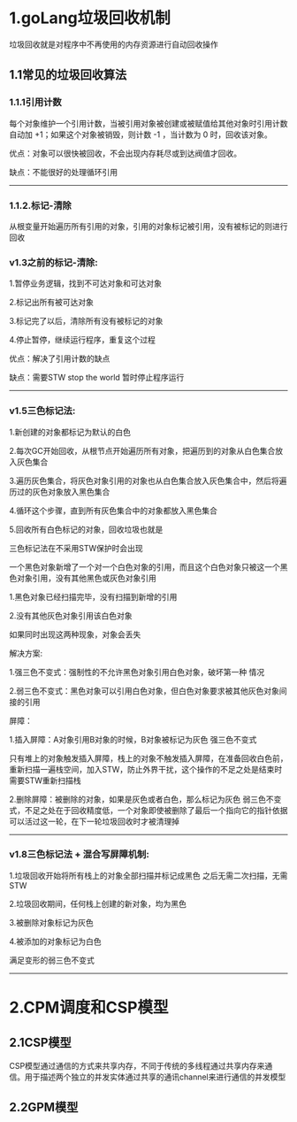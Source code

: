 # 1.goLang垃圾回收机制

垃圾回收就是对程序中不再使用的内存资源进行自动回收操作

## 1.1常见的垃圾回收算法

### 1.1.1引用计数

每个对象维护一个引用计数，当被引用对象被创建或被赋值给其他对象时引用计数自动加 +1；如果这个对象被销毁，则计数 -1 ，当计数为 0 时，回收该对象。

优点：对象可以很快被回收，不会出现内存耗尽或到达阀值才回收。

缺点：不能很好的处理循环引用

------



### 1.1.2.标记-清除

从根变量开始遍历所有引用的对象，引用的对象标记被引用，没有被标记的则进行回收

###  v1.3之前的标记-清除:

1.暂停业务逻辑，找到不可达对象和可达对象

2.标记出所有被可达对象

3.标记完了以后，清除所有没有被标记的对象

4.停止暂停，继续运行程序，重复这个过程

优点：解决了引用计数的缺点

缺点：需要STW stop the world 暂时停止程序运行

------



###  v1.5三色标记法:

1.新创建的对象都标记为默认的白色

2.每次GC开始回收，从根节点开始遍历所有对象，把遍历到的对象从白色集合放入灰色集合

3.遍历灰色集合，将灰色对象引用的对象也从白色集合放入灰色集合中，然后将遍历过的灰色对象放入黑色集合

4.循环这个步骤，直到所有灰色集合中的对象都放入黑色集合

5.回收所有白色标记的对象，回收垃圾也就是

三色标记法在不采用STW保护时会出现

一个黑色对象新增了一个对一个白色对象的引用，而且这个白色对象只被这一个黑色对象引用，没有其他黑色或灰色对象引用

1.黑色对象已经扫描完毕，没有扫描到新增的引用

2.没有其他灰色对象引用该白色对象

如果同时出现这两种现象，对象会丢失

解决方案:

1.强三色不变式：强制性的不允许黑色对象引用白色对象，破坏第一种    情况

2.弱三色不变式：黑色对象可以引用白色对象，但白色对象要求被其他灰色对象间接的引用

屏障：

1.插入屏障：A对象引用B对象的时候，B对象被标记为灰色 强三色不变式

只有堆上的对象触发插入屏障，栈上的对象不触发插入屏障，在准备回收白色前，重新扫描一遍栈空间，加入STW，防止外界干扰，这个操作的不足之处是结束时需要STW重新扫描栈

2.删除屏障：被删除的对象，如果是灰色或者白色，那么标记为灰色 弱三色不变式，不足之处在于回收精度低，一个对象即使被删除了最后一个指向它的指针依据可以活过这一轮，在下一轮垃圾回收时才被清理掉

------

###  v1.8三色标记法 + 混合写屏障机制:

1.垃圾回收开始将所有栈上的对象全部扫描并标记成黑色 之后无需二次扫描，无需STW

2.垃圾回收期间，任何栈上创建的新对象，均为黑色

3.被删除对象标记为灰色

4.被添加的对象标记为白色

满足变形的弱三色不变式

------

# 2.CPM调度和CSP模型

## 2.1CSP模型

CSP模型通过通信的方式来共享内存，不同于传统的多线程通过共享内存来通信。用于描述两个独立的并发实体通过共享的通讯channel来进行通信的并发模型

## 2.2GPM模型